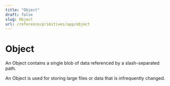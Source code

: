 ```yaml
---
title: "Object"
draft: false
slug: Object
url: /reference/primitives/app/object
---
```

# Object

An Object contains a single blob of data referenced by a slash-separated path.

An Object is used for storing large files or data that is infrequently changed.